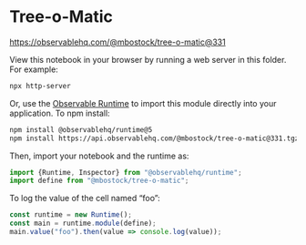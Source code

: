 # Tree-o-Matic

https://observablehq.com/@mbostock/tree-o-matic@331

View this notebook in your browser by running a web server in this folder. For
example:

~~~sh
npx http-server
~~~

Or, use the [Observable Runtime](https://github.com/observablehq/runtime) to
import this module directly into your application. To npm install:

~~~sh
npm install @observablehq/runtime@5
npm install https://api.observablehq.com/@mbostock/tree-o-matic@331.tgz?v=3
~~~

Then, import your notebook and the runtime as:

~~~js
import {Runtime, Inspector} from "@observablehq/runtime";
import define from "@mbostock/tree-o-matic";
~~~

To log the value of the cell named “foo”:

~~~js
const runtime = new Runtime();
const main = runtime.module(define);
main.value("foo").then(value => console.log(value));
~~~

